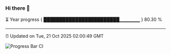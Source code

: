 ### Hi there 👋

⏳ Year progress { ████████████████████████▁▁▁▁▁▁ } 80.30 %

---

⏰ Updated on Tue, 21 Oct 2025 02:00:49 GMT

![Progress Bar CI](https://github.com/DhruviPatel157/GitHub-Actions-Demo/workflows/Progress%20Bar%20CI/badge.svg)
